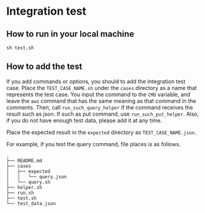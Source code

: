 # Integration test

## How to run in your local machine

```shell
sh test.sh
```

## How to add the test

If you add commands or options, you should to add the integration test case.
Place the `TEST_CASE_NAME.sh` under the `cases` directory as a name that represents the test case.
You input the command to the `CMD` variable, and leave the `aws` command that has the same meaning as that command in the comments.
Then, call `run_such_query_helper` if the command receives the result such as json.
If such as put command, use `run_such_put_helper`.
Also, if you do not have enough test data, please add it at any time.

Place the expected result in the `expected` directory as `TEST_CASE_NAME.json`.

For example, if you test the query command, file places is as follows.

```shell
.
├── README.md
├── cases
│   ├── expected
│   │   └── query.json
│   └── query.sh
├── helper.sh
├── run.sh
├── test.sh
└── test_data.json
```
